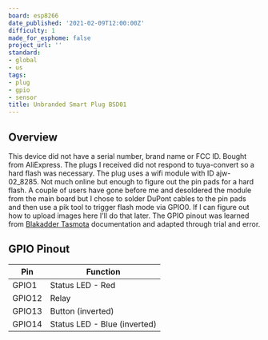 ```yaml
---
board: esp8266
date_published: '2021-02-09T12:00:00Z'
difficulty: 1
made_for_esphome: false
project_url: ''
standard:
- global
- us
tags:
- plug
- gpio
- sensor
title: Unbranded Smart Plug BSD01
---
```


## Overview

This device did not have a serial number, brand name or FCC ID. Bought from AliExpress. The plugs I received did not respond to tuya-convert so a hard flash was necessary.
The plug uses a wifi module with ID ajw-02_8285. Not much online but enough to figure out the pin pads for a hard flash. A couple of users have gone before me and desoldered the module from the main board but I chose to solder DuPont cables to the pin pads and then use a pik tool to trigger flash mode via GPIO0. If I can figure out how to upload images here I'll do that later.
The GPIO pinout was learned from [Blakadder Tasmota](https://templates.blakadder.com/BSD01.html) documentation and adapted through trial and error.

## GPIO Pinout

| Pin    | Function                     |
| ------ | ---------------------------- |
| GPIO1  | Status LED - Red             |
| GPIO12 | Relay                        |
| GPIO13 | Button (inverted)            |
| GPIO14 | Status LED - Blue (inverted) |